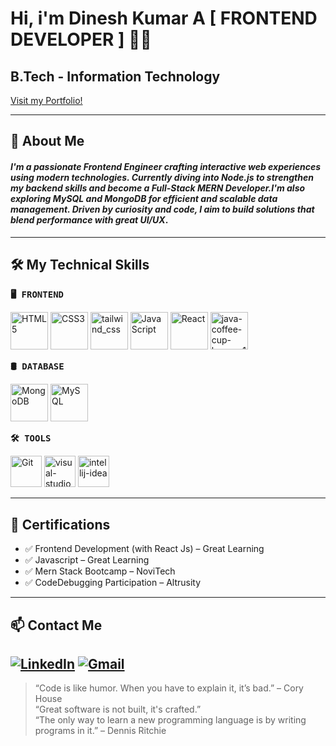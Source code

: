 # Hi, i'm **Dinesh Kumar A** [ FRONTEND DEVELOPER ] 👋🏻

## B.Tech - Information Technology

[Visit my Portfolio!]()

---
## 🚀 About Me

#### *I'm a passionate **Frontend Engineer** crafting interactive web experiences using modern technologies. Currently diving into **Node.js** to strengthen my backend skills and become a **Full-Stack MERN Developer**.I'm also exploring **MySQL** and **MongoDB** for efficient and scalable data management. Driven by curiosity and code, I aim to build solutions that blend performance with great UI/UX*.

---
## 🛠️ My Technical Skills

 <span style="font-family:monospace; font-weight:bold; ">🖥️ FRONTEND</span>
<p align="left">
  <img src="https://img.icons8.com/color/48/html-5--v1.png" alt="HTML5" width="60"/>
  <img src="https://img.icons8.com/color/48/css3.png" alt="CSS3" width="60"/>
  <img width="60" src="https://img.icons8.com/color/48/tailwind_css.png" alt="tailwind_css"/>
  <img src="https://img.icons8.com/color/48/javascript--v1.png" alt="JavaScript" width="60"/>
  <img src="https://img.icons8.com/plasticine/100/react.png" alt="React" width="60"/>
  <img width="60" src="https://img.icons8.com/color/48/java-coffee-cup-logo--v1.png" alt="java-coffee-cup-logo--v1"/>

</p>

<span style="font-family:monospace; font-weight:bold;">🛢️ DATABASE</span>
<p>
  <img src="https://img.icons8.com/color/48/mongodb.png" alt="MongoDB" width="60"/>
  <img src="https://img.icons8.com/ios-filled/50/00758F/mysql-logo.png" alt="MySQL" width="60"/>
</p>

<span style="font-family:monospace; font-weight:bold;">🛠️ TOOLS</span>
<p>
  <img src="https://img.icons8.com/color/48/git.png" alt="Git" width="50"/>
  <img width="50"  src="https://img.icons8.com/color/48/visual-studio-code-2019.png" alt="visual-studio-code-2019"/>
  <img width="50" src="https://img.icons8.com/fluency/48/intellij-idea.png" alt="intellij-idea"/>
  
</p>

---

## 📜 Certifications

- ✅ Frontend Development (with React Js) – Great Learning
- ✅ Javascript – Great Learning 
- ✅ Mern Stack Bootcamp – NoviTech
- ✅ CodeDebugging Participation  – Altrusity
---

## 📫 Contact Me

[![LinkedIn](https://img.shields.io/badge/-LinkedIn-0077B5?style=flat&logo=linkedin)](https://www.linkedin.com/in/dinesh-kumar-a-8aa959289/)
[![Gmail](https://img.shields.io/badge/-Gmail-D14836?style=flat&logo=gmail&logoColor=white)](mailto:srisaiadinesh77830306@gmail.com)
---

> “Code is like humor. When you have to explain it, it’s bad.” – Cory House <br/> 
> “Great software is not built, it's crafted.” <br/>
> “The only way to learn a new programming language is by writing programs in it.” – Dennis Ritchie
